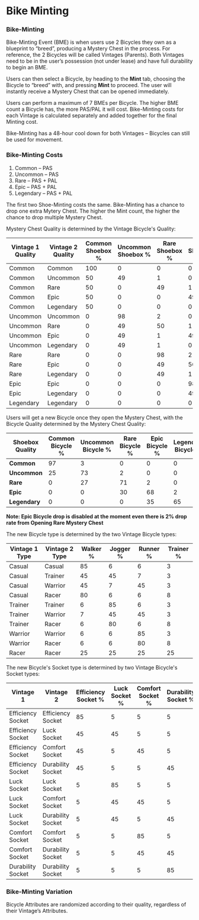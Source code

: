 # Bike Minting

### Bike-Minting

Bike-Minting Event (BME) is when users use 2 Bicycles they own as a blueprint to “breed”, producing a Mystery Chest in the process. For reference, the 2 Bicycles will be called Vintages (Parents). Both Vintages need to be in the user’s possession (not under lease) and have full durability to begin an BME.

Users can then select a Bicycle, by heading to the **Mint** tab, choosing the Bicycle to “breed” with, and pressing **Mint** to proceed. The user will instantly receive a Mystery Chest that can be opened immediately.

Users can perform a maximum of 7 BMEs per Bicycle. The higher BME count a Bicycle has, the more PAS/PAL it will cost. Bike-Minting costs for each Vintage is calculated separately and added together for the final Minting cost.

Bike-Minting has a 48-hour cool down for both Vintages – Bicycles can still be used for movement.

### Bike-Minting Costs

1. Common – PAS
2. Uncommon – PAS
3. Rare – PAS + PAL
4. Epic – PAS + PAL
5. Legendary – PAS + PAL

The first two Shoe-Minting costs the same. Bike-Minting has a chance to drop one extra Mytery Chest. The higher the Mint count, the higher the chance to drop multiple Mystery Chest.

Mystery Chest Quality is determined by the Vintage Bicycle's Quality:

| **Vintage 1 Quality** | **Vintage 2 Quality** | **Common Shoebox %** | **Uncommon Shoebox %** | **Rare Shoebox %** | **Epic Shoebox %** | **Legendary Shoebox %** |
| --------------------- | --------------------- | -------------------- | ---------------------- | ------------------ | ------------------ | ----------------------- |
| Common                | Common                | 100                  | 0                      | 0                  | 0                  | 0                       |
| Common                | Uncommon              | 50                   | 49                     | 1                  | 0                  | 0                       |
| Common                | Rare                  | 50                   | 0                      | 49                 | 1                  | 0                       |
| Common                | Epic                  | 50                   | 0                      | 0                  | 49                 | 1                       |
| Common                | Legendary             | 50                   | 0                      | 0                  | 0                  | 50                      |
| Uncommon              | Uncommon              | 0                    | 98                     | 2                  | 0                  | 0                       |
| Uncommon              | Rare                  | 0                    | 49                     | 50                 | 1                  | 0                       |
| Uncommon              | Epic                  | 0                    | 49                     | 1                  | 49                 | 1                       |
| Uncommon              | Legendary             | 0                    | 49                     | 1                  | 0                  | 50                      |
| Rare                  | Rare                  | 0                    | 0                      | 98                 | 2                  | 0                       |
| Rare                  | Epic                  | 0                    | 0                      | 49                 | 50                 | 1                       |
| Rare                  | Legendary             | 0                    | 0                      | 49                 | 1                  | 50                      |
| Epic                  | Epic                  | 0                    | 0                      | 0                  | 98                 | 2                       |
| Epic                  | Legendary             | 0                    | 0                      | 0                  | 49                 | 51                      |
| Legendary             | Legendary             | 0                    | 0                      | 0                  | 0                  | 100                     |

Users will get a new Bicycle once they open the Mystery Chest, with the Bicycle Quality determined by the Mystery Chest Quality:

| **Shoebox Quality** | **Common Bicycle %** | **Uncommon Bicycle %** | **Rare Bicycle %** | **Epic Bicycle %** | **Legendary Bicycle %** |
| ------------------- | -------------------- | ---------------------- | ------------------ | ------------------ | ----------------------- |
| **Common**          | 97                   | 3                      | 0                  | 0                  | 0                       |
| **Uncommon**        | 25                   | 73                     | 2                  | 0                  | 0                       |
| **Rare**            | 0                    | 27                     | 71                 | 2                  | 0                       |
| **Epic**            | 0                    | 0                      | 30                 | 68                 | 2                       |
| **Legendary**       | 0                    | 0                      | 0                  | 35                 | 65                      |

**Note: Epic Bicycle drop is disabled at the moment even there is 2% drop rate from Opening Rare Mystery Chest**

The new Bicycle type is determined by the two Vintage Bicycle types:

| **Vintage 1 Type** | **Vintage 2 Type** | **Walker %** | **Jogger %** | **Runner %** | **Trainer %** |
| ------------------ | ------------------ | ------------ | ------------ | ------------ | ------------- |
| Casual             | Casual             | 85           | 6            | 6            | 3             |
| Casual             | Trainer            | 45           | 45           | 7            | 3             |
| Casual             | Warrior            | 45           | 7            | 45           | 3             |
| Casual             | Racer              | 80           | 6            | 6            | 8             |
| Trainer            | Trainer            | 6            | 85           | 6            | 3             |
| Trainer            | Warrior            | 7            | 45           | 45           | 3             |
| Trainer            | Racer              | 6            | 80           | 6            | 8             |
| Warrior            | Warrior            | 6            | 6            | 85           | 3             |
| Warrior            | Racer              | 6            | 6            | 80           | 8             |
| Racer              | Racer              | 25           | 25           | 25           | 25            |

The new Bicycle's Socket type is determined by two Vintage Bicycle's Socket types:

| **Vintage 1**     | **Vintage 2**     | **Efficiency Socket %** | **Luck Socket %** | **Comfort Socket %** | **Durability Socket %** |
| ----------------- | ----------------- | ----------------------- | ----------------- | -------------------- | ----------------------- |
| Efficiency Socket | Efficiency Socket | 85                      | 5                 | 5                    | 5                       |
| Efficiency Socket | Luck Socket       | 45                      | 45                | 5                    | 5                       |
| Efficiency Socket | Comfort Socket    | 45                      | 5                 | 45                   | 5                       |
| Efficiency Socket | Durability Socket | 45                      | 5                 | 5                    | 45                      |
| Luck Socket       | Luck Socket       | 5                       | 85                | 5                    | 5                       |
| Luck Socket       | Comfort Socket    | 5                       | 45                | 45                   | 5                       |
| Luck Socket       | Durability Socket | 5                       | 45                | 5                    | 45                      |
| Comfort Socket    | Comfort Socket    | 5                       | 5                 | 85                   | 5                       |
| Comfort Socket    | Durability Socket | 5                       | 5                 | 45                   | 45                      |
| Durability Socket | Durability Socket | 5                       | 5                 | 5                    | 85                      |

### Bike-Minting Variation

Bicycle Attributes are randomized according to their quality, regardless of their Vintage’s Attributes.
